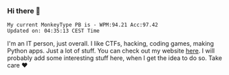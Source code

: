 ### Hi there 👋
<!-- PB START -->
```
My current MonkeyType PB is - WPM:94.21 Acc:97.42
Updated on: 04:35:13 CEST Time
```
<!-- PB END -->
I'm an IT person, just overall. I like CTFs, hacking, coding games, making Python apps. Just a lot of stuff.
You can check out my website [here](https://skill3472.github.io/).
I will probably add some interesting stuff here, when I get the idea to do so. Take care ❤️
